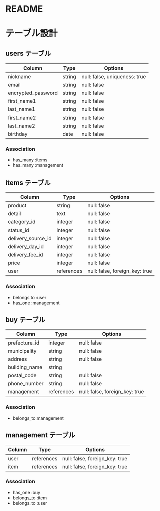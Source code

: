 # README

# テーブル設計

## users テーブル

| Column             | Type   | Options                       |
| ------------------ | ------ | ----------------------------- |
| nickname           | string | null: false, uniqueness: true |
| email              | string | null: false                   |
| encrypted_password | string | null: false                   |
| first_name1        | string | null: false                   |
| last_name1         | string | null: false                   |
| first_name2        | string | null: false                   |
| last_name2         | string | null: false                   |
| birthday           | date   | null: false                   |

### Association

- has_many :items
- has_many :management

## items テーブル

| Column             | Type       | Options                        |
| ------------------ | ---------- | ------------------------------ |
| product            | string     | null: false                    |
| detail             | text       | null: false                    |
| category_id        | integer    | null: false                    |
| status_id          | integer    | null: false                    |
| delivery_source_id | integer    | null: false                    |
| delivery_day_id    | integer    | null: false                    |
| delivery_fee_id    | integer    | null: false                    |
| price              | integer    | null: false                    |
| user               | references | null: false, foreign_key: true |

### Association

- belongs to :user
- has_one :management

## buy テーブル

| Column          | Type       | Options                        |
| -------         | ---------- | ------------------------------ |
| prefecture_id   | integer    | null: false                    |
| municipality    | string     | null: false                    |
| address         | string     | null: false                    |
| building_name   | string     |                                |
| postal_code     | string     | null: false                    |
| phone_number    | string     | null: false                    |
| management      | references | null: false, foreign_key: true |

### Association

- belongs_to:management


## management テーブル

| Column  | Type       | Options                        |
| ------- | ---------- | ------------------------------ |
| user    | references | null: false, foreign_key: true |
| item    | references | null: false, foreign_key: true |

### Association

- has_one :buy
- belongs_to :item
- belongs_to :user